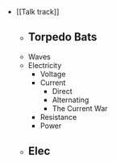 - [[Talk track]]
	- Torpedo Bats
		-
	- Waves
	- Electricity
		- Voltage
		- Current
			- Direct
			- Alternating
			- The Current War
		- Resistance
		- Power
	- Elec
		-